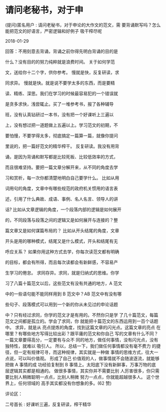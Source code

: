 # 请问老秘书，对于申

(提问)匿名用户 : 请问老秘书，对于申论的大作文的范文，需 要背诵默写吗？怎么能把范文的好语言，严密逻辑和好例子 吸干榨尽呢

2018-01-29

回答：不用刻意去背诵，背诵之前你得先明白背诵的目的是

什么？没有目的的努力纯粹就是浪费时间。 关于如何学范

文，送给你十二个字，供你参考。 慢就是快，反复研读，求

同求异。 慢就是快。就是说不要学太多的东西，而是要精

读、精练、深思。我们在学习的时候最容易犯的一个错误就

是贪多求快，浅尝辄止。买了一堆参考书，报了各种辅导

班，没有认真钻研过一本书，没有把一个好课听上三遍以

上，没有想过把一道题做上五遍以上。学习范文的初期，不

要怕慢，不要学得太多，彻底搞定一篇算一篇，就像你提问

里说的，把一篇好范文的精华榨干。 反复研读。我没有用背

诵，是因为背诵和默写都是比较死板、比较低效率的方式，

而且很难坚持。要把一篇文章分解开来，从不同的角度去学

习和赏析，每一次你都清楚地明白自己要学什么。 比如从用

词用句的角度，文章中有哪些规范的政府机关惯用的语言表

述，引用了什么典故、成语、事例、名人名言、领导人的讲

话? 比如从文章逻辑的角度，一个段落内部的逻辑是如何展开

的，不同段落与段落之间的逻辑又是如何展开与连接的？整

篇文章又是如何谋篇布局的？ 比如从开头结尾的角度，文章

开头是用的哪种模式，结尾又是什么模式，开头和结尾有无

呼应关系？ 如果你用这种方式去学，你每次读范文都有明确

的目标，都会有所得，而且每次读都会有新鲜感，不容易产

生学习的倦怠。 求同存异。求同，就是归纳式的思维。你学

习了八篇十篇范文以后，这些范文有没有共通的地方，A 范文

中的一些语句能不能同样用到 B 范文中？AB 范文中有没有哪

些句子、段落模式可以用到一个新的你从未见过的申论话题

中？只有经过求同，你学的范文才是有用的。不然你只是学 了几十篇范文，每篇范文之间都是孤立的。学会了求同，你 就能把十篇范文的东西运用到一百个话题中。 求异，就是从 亮点提炼的角度，找到这篇文章的闪光点。这篇文章的亮点 在哪里？有哪些地方写得比较出彩？跟平庸的范文和你自己 写的文章有什么不同？一篇文章要得高分，一定要有与众不 同的地方，做任何事情，没有闪光点，没有独特性，就难以 吸引人。 所以，总结一下，我们做任何事情都没有毫不费力 的捷径，但一定有规律可寻，而这种规律，其实就是一种做 事情的思维方式，往大一点说，可以叫价值观。 形成了自己 价值观的人，做事情就不会随波逐流，就能够把做 A 事情的成 功经验复制到 B 事情上。太阳底下没有新鲜事，万事万物的底 层逻辑其实都是相通的。 做很多事情，其实你并不需要比别 人厉害很多，你只需要比别人稍微聪明一点点，比别人稍微 努力一点点，你就能超越很多人。 这个世界上，任何领域的 高手其实都没有你想象的多。(62 赞)

评论区：

二号首长 : 好课听三遍，反复研读，榨干精华